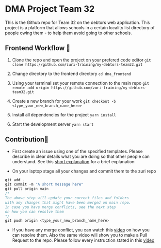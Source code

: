 # DMA Project Team 32

This is the Github repo for Team 32 on the debtors web application. This project is a platform that allows schools in a certain locality list directory of people owing them - to help them avoid going to other schools.

## Frontend Workflow 🍃

1. Clone the repo and open the project on your prefered code editor
   `git clone https://github.com/zuri-training/my-debtors-team32.git`

2. Change directory to the frontend directory
   `cd dma_frontend`

3. Using your terminal set your remote connection to the main repo
   `git remote add origin https://github.com/zuri-training/my-debtors-team32.git`

4. Create a new branch for your work
   `git checkout -b <type_your_new_branch_name_here>`

5. Install all dependencies for the project
   `yarn install`

6. Start the development server
   `yarn start`

## Contribution🛂

- First create an issue using one of the specified templates. Please describe in clear details what you are doing so that other people can understand. See this [short explanation](https://www.loom.com/share/73aecf29ee8844839824c3b6e2740164) for a brief explanation

- On your laptop stage all your changes and commit them to the zuri repo

```js
git add .
git commit -m "A short message here"
git pull origin main
/*
The above step will update your current files and folders
with any changes that might have been merged on main repo.
In case you have merge conflicts, see the next step
on how you can resolve them
*/
git push origin <type_your_new_branch_name_here>
```

- If you have any merge conflict, you can watch this [video](https://screencast-o-matic.com/watch/c3iuloVZ0Wb) on how you can resolve them. Also the same video will show you to make a Pull Request to the repo. Please follow every instruction stated in this [video](https://screencast-o-matic.com/watch/c3iuloVZ0Wb)
